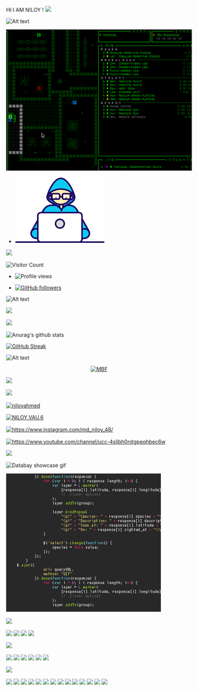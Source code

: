  HI I AM N!LOY ! <img src="https://raw.githubusercontent.com/MartinHeinz/MartinHeinz/master/wave.gif" width="30px">

![Alt text](https://camo.githubusercontent.com/ebf84be3c9b929b89ce2dbe8489c6df660a086d4785f432186b654cab36616c3/68747470733a2f2f6a2e746f7034746f702e696f2f705f31393636736b677738302e6a7067)

![Alt text](https://github.com/MRVIVEK-CODER/MRVIVEK-CODER/raw/main/md7Oqrf.gif)

- ![Alt text](https://github.com/MRVIVEK-CODER/MRVIVEK-CODER/raw/main/Developer.gif)

<!--

**niloy0/niloy0** is a ✨ _special_ ✨ repository because its `README.md` (this file) appears on your GitHub profile.

Here are some ideas to get you started:

- 🔭 I’m currently working on ...

- 🌱 I’m currently learning ...

- 👯 I’m looking to collaborate on ...

- 🤔 I’m looking for help with ...

- 💬 Ask me about ...

- 📫 How to reach me: ...

- 😄 Pronouns: ...

- ⚡ Fun fact: ...

-->

![](https://img.shields.io/badge/<NILOY_VAU>-<My_Profile_Visitor>-informational?style=flat&logo=data:image/svg%2bxml;base64,<BASE64_DATA>)

![Visitor Count](https://profile-counter.glitch.me/NILOY-VAU/count.svg)

- ![Profile views](https://gpvc.arturio.dev/NILOY-VAU)

- [![GitHub followers](https://img.shields.io/github/followers/NILOY-VAU.svg?style=social&label=Follow&maxAge=592000)](https://github.com/NILOY-VAU?tab=followers)

![Alt text](https://camo.githubusercontent.com/bdc2bf0e7c954ae3cecff56b9712a4411a87c014780b8de8ee050f4f6a3c7b55/68747470733a2f2f696d672e736869656c64732e696f2f62616467652f57686174736170702d626c61636b3f7374796c653d666f722d7468652d6261646765266c6f676f3d7768617473617070)

![](https://img.shields.io/badge/<NILOY_VAU>-<GITHUB_STATES>-informational?style=flat&logo=data:image/svg%2bxml;base64,<BASE64_DATA>)

<a href="https://github.com/naiyan-official"><img width=550 src="https://github-profile-trophy.vercel.app/?username=NILOY-VAU&theme=dracula&no-frame=true&title=Followers,Stars,Commit,Repository,Issues"/></a>

![Anurag's github stats](https://github-readme-stats.vercel.app/api?username=NILOY-VAU&theme=merko)

[![GitHub Streak](http://github-readme-streak-stats.herokuapp.com?user=NILOY-VAU&theme=merko&date_format=M%20j%5B%2C%20Y%5D)](https://git.io/streak-stats)

![Alt text](https://camo.githubusercontent.com/69a3c0bf0f29b55823790826b3ec5d02b238d6dd4af9b13a8ee339558d7e87d5/68747470733a2f2f6769746875622d726561646d652d73746174732e616e7572616768617a7261312e76657263656c2e6170702f6170692f746f702d6c616e67732f3f757365726e616d653d4d6f6873696e5468654c6567656e64266c61796f75743d636f6d70616374267468656d653d636861727472657573652d6461726b)

<p align="center">
<a href="https://github.com/HACKERIHSAN/MBF"><img title="MBF" src="https://github-readme-stats.vercel.app/api/pin/?username=niloy0&repo=NILOY-VAU&theme=vision-friendly-dark"></a>

![](https://img.shields.io/badge/<NILOY_VAU>-<Connect_with_me:>-informational?style=flat&logo=data:image/svg%2bxml;base64,<BASE64_DATA>)

![](https://img.shields.io/badge/<GMAIL>-<mdniloyislam905@gmail.com>-informational?style=flat&logo=data:image/svg%2bxml;base64,<BASE64_DATA>)

<a href="https://twitter.com/NiloyVau48" target="blank"><img align="center" src="https://raw.githubusercontent.com/rahuldkjain/github-profile-readme-generator/master/src/images/icons/Social/twitter.svg" alt="niloyahmed" height="30" width="40" /></a>

<a href="https://fb.com/NILOY.VAU.6" target="blank"><img align="center" src="https://raw.githubusercontent.com/rahuldkjain/github-profile-readme-generator/master/src/images/icons/Social/facebook.svg" alt="NILOY.VAU.6" height="30" width="40" /></a>

<a href="https://instagram.com/md_niloy_48" target="blank"><img align="center" src="https://raw.githubusercontent.com/rahuldkjain/github-profile-readme-generator/master/src/images/icons/Social/instagram.svg" alt="https://www.instagram.com/md_niloy_48/" height="30" width="40" /></a>

<a href="https://www.youtube.com/channel/UCc-4SLIbh0NJtGPeQHbec6w" target="blank"><img align="center" src="https://raw.githubusercontent.com/rahuldkjain/github-profile-readme-generator/master/src/images/icons/Social/youtube.svg" alt="https://www.youtube.com/channel/ucc-4slibh0njtgpeqhbec6w" height="30" width="40" /></a>

</p>

![](https://img.shields.io/badge/<NILOY_VAU>-<H4CK3R>-informational?style=flat&logo=data:image/svg%2bxml;base64,<BASE64_DATA>)

<img src="https://github.com/Voyz/voyz_public/blob/master/databay_promo_vidA_gif_A03.gif" alt="Databay showcase gif" title="Databay showcase gif" width="500"/>

![Alt text](https://github.com/MRVIVEK-CODER/Decompiler/raw/main/106824690-8dd73a00-66ad-11eb-89e2-53e13ac6f594.gif)

![](https://img.shields.io/badge/<NILOY_VAU>-<Databases_:>-informational?style=flat&logo=data:image/svg%2bxml;base64,<BASE64_DATA>)

<p>

  <img src="https://img.shields.io/badge/MySQL-00000F?style=for-the-badge&logo=mysql&logoColor=white" />

  <img src="https://img.shields.io/badge/PostgreSQL-316192?style=for-the-badge&logo=postgresql&logoColor=white" />

  <img src="https://img.shields.io/badge/MongoDB-4EA94B?style=for-the-badge&logo=mongodb&logoColor=white" />

  <img src="https://img.shields.io/badge/SQLite-07405E?style=for-the-badge&logo=sqlite&logoColor=white" />

</p>

![](https://img.shields.io/badge/<NILOY_VAU>-<Tools_:>-informational?style=flat&logo=data:image/svg%2bxml;base64,<BASE64_DATA>)


<p>

  <img src="https://img.shields.io/badge/Xcode-007ACC?style=flat-square&logo=Xcode&logoColor=white" />

  <img src="https://img.shields.io/badge/Visual_Studio_Code-0078D4?style=for-the-badge&logo=visual%20studio%20code&logoColor=white" />

  <img src="https://img.shields.io/badge/Visual_Studio-5C2D91?style=for-the-badge&logo=visual%20studio&logoColor=white" />

  <img src="https://img.shields.io/badge/Atom-66595C?style=for-the-badge&logo=Atom&logoColor=white" />

  <img src="https://img.shields.io/badge/Eclipse-2C2255?style=for-the-badge&logo=eclipse&logoColor=white" />

  <img src="https://img.shields.io/badge/sublime_text-%23575757.svg?&style=for-the-badge&logo=sublime-text&logoColor=important" />

</p>

![](https://img.shields.io/badge/<NILOY_VAU>-<Programming_languages_:>-informational?style=flat&logo=data:image/svg%2bxml;base64,<BASE64_DATA>)


<p>

  <img src="https://img.shields.io/badge/Python-3776AB?style=for-the-badge&logo=python&logoColor=white" />

  <img src="https://img.shields.io/badge/HTML5-E34F26?style=for-the-badge&logo=html5&logoColor=white" />

  <img src="https://img.shields.io/badge/CSS3-1572B6?style=for-the-badge&logo=css3&logoColor=white" />

  <img src="https://img.shields.io/badge/JavaScript-323330?style=for-the-badge&logo=javascript&logoColor=F7DF1E" />

  <img src="https://img.shields.io/badge/TypeScript-007ACC?style=for-the-badge&logo=typescript&logoColor=white" />

  <img src="https://img.shields.io/badge/C-00599C?style=for-the-badge&logo=c&logoColor=white" />

  <img src="https://img.shields.io/badge/C%2B%2B-00599C?style=for-the-badge&logo=c%2B%2B&logoColor=white" />

  <img src="https://img.shields.io/badge/C%23-239120?style=for-the-badge&logo=c-sharp&logoColor=white" />

  <img src="https://img.shields.io/badge/Java-ED8B00?style=for-the-badge&logo=java&logoColor=white" />

  <img src="https://img.shields.io/badge/PHP-777BB4?style=for-the-badge&logo=php&logoColor=white" />

  <img src="https://img.shields.io/badge/Swift-FA7343?style=for-the-badge&logo=swift&logoColor=white" />

  <img src="https://img.shields.io/badge/Go-00ADD8?style=for-the-badge&logo=go&logoColor=white" />

  <img src="https://img.shields.io/badge/Ruby-CC342D?style=for-the-badge&logo=ruby&logoColor=white" />

  <img src="https://img.shields.io/badge/json-5E5C5C?style=for-the-badge&logo=json&logoColor=white" />

</p>
